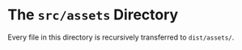 # The `src/assets` Directory

Every file in this directory is recursively transferred to `dist/assets/`.
